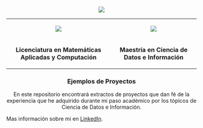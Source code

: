 <div id="top"></div>
<!-- PROJECT LOGO -->
<br />
<div align="center">

  <img src="https://www.globallogic.com/de/wp-content/uploads/sites/26/2019/10/Machine-Learning.jpg">
  <table border="0" cellspacing="0" cellpadding="0">
    <tr>
      <td>
        <p align="center"><img src="https://gauss.acatlan.unam.mx/pluginfile.php/38205/block_html/content/logo_acatlan_192x208.jpg" /></p>
      </td>
      <td>
        <p align="center"><img src="http://1.bp.blogspot.com/-dpgd3OADoHg/US_n9BsG2JI/AAAAAAAAAAc/_UBuSPqMYAw/s1600/LOGO+Infotec.jpg" /></p>
      </td>
    </tr>
    <tr>
      <td>
        <p align="center"><strong>Licenciatura en Matemáticas Aplicadas y Computación</strong></p>
      </td>
      <td>
        <p align="center"><strong>Maestría en Ciencia de Datos e Información</strong></p>
      </td>
    </tr>
  </table>

  <h3 align="center">Ejemplos de Proyectos</h3>

  <p align="center">
    En este repositorio encontrará extractos de proyectos que dan fé de la experiencia que he adquirido durante mi paso académico por los tópicos de Ciencia de Datos e Información.
  </p>  
</a>
</div>

Mas información sobre mi en [LinkedIn](https://www.linkedin.com/in/ismael-medina-mu%C3%B1oz-4539371a/).
